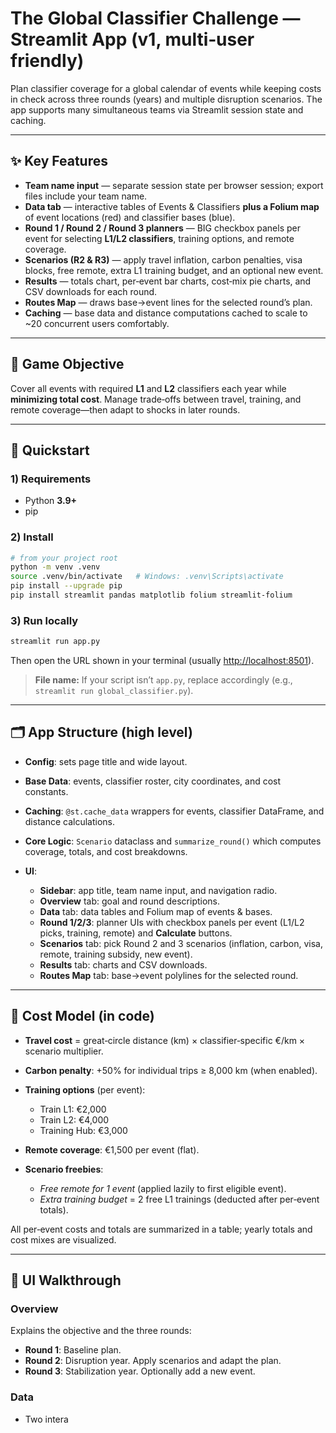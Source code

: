 # The Global Classifier Challenge — Streamlit App (v1, multi‑user friendly)

Plan classifier coverage for a global calendar of events while keeping costs in check across three rounds (years) and multiple disruption scenarios. The app supports many simultaneous teams via Streamlit session state and caching.

---

## ✨ Key Features

* **Team name input** — separate session state per browser session; export files include your team name.
* **Data tab** — interactive tables of Events & Classifiers **plus a Folium map** of event locations (red) and classifier bases (blue).
* **Round 1 / Round 2 / Round 3 planners** — BIG checkbox panels per event for selecting **L1/L2 classifiers**, training options, and remote coverage.
* **Scenarios (R2 & R3)** — apply travel inflation, carbon penalties, visa blocks, free remote, extra L1 training budget, and an optional new event.
* **Results** — totals chart, per‑event bar charts, cost‑mix pie charts, and CSV downloads for each round.
* **Routes Map** — draws base→event lines for the selected round’s plan.
* **Caching** — base data and distance computations cached to scale to ~20 concurrent users comfortably.

---

## 🧩 Game Objective

Cover all events with required **L1** and **L2** classifiers each year while **minimizing total cost**. Manage trade‑offs between travel, training, and remote coverage—then adapt to shocks in later rounds.

---

## 🔧 Quickstart

### 1) Requirements

* Python **3.9+**
* pip

### 2) Install

```bash
# from your project root
python -m venv .venv
source .venv/bin/activate   # Windows: .venv\Scripts\activate
pip install --upgrade pip
pip install streamlit pandas matplotlib folium streamlit-folium
```

### 3) Run locally

```bash
streamlit run app.py
```

Then open the URL shown in your terminal (usually [http://localhost:8501](http://localhost:8501)).

> **File name:** If your script isn’t `app.py`, replace accordingly (e.g., `streamlit run global_classifier.py`).

---

## 🗂️ App Structure (high level)

* **Config**: sets page title and wide layout.
* **Base Data**: events, classifier roster, city coordinates, and cost constants.
* **Caching**: `@st.cache_data` wrappers for events, classifier DataFrame, and distance calculations.
* **Core Logic**: `Scenario` dataclass and `summarize_round()` which computes coverage, totals, and cost breakdowns.
* **UI**:

  * **Sidebar**: app title, team name input, and navigation radio.
  * **Overview** tab: goal and round descriptions.
  * **Data** tab: data tables and Folium map of events & bases.
  * **Round 1/2/3**: planner UIs with checkbox panels per event (L1/L2 picks, training, remote) and **Calculate** buttons.
  * **Scenarios** tab: pick Round 2 and 3 scenarios (inflation, carbon, visa, remote, training subsidy, new event).
  * **Results** tab: charts and CSV downloads.
  * **Routes Map** tab: base→event polylines for the selected round.

---

## 🧮 Cost Model (in code)

* **Travel cost** = great‑circle distance (km) × classifier‑specific €/km × scenario multiplier.
* **Carbon penalty**: +50% for individual trips ≥ 8,000 km (when enabled).
* **Training options** (per event):

  * Train L1: €2,000
  * Train L2: €4,000
  * Training Hub: €3,000
* **Remote coverage**: €1,500 per event (flat).
* **Scenario freebies**:

  * *Free remote for 1 event* (applied lazily to first eligible event).
  * *Extra training budget* = 2 free L1 trainings (deducted after per‑event totals).

All per‑event costs and totals are summarized in a table; yearly totals and cost mixes are visualized.

---

## 🧭 UI Walkthrough

### Overview

Explains the objective and the three rounds:

* **Round 1**: Baseline plan.
* **Round 2**: Disruption year. Apply scenarios and adapt the plan.
* **Round 3**: Stabilization year. Optionally add a new event.

### Data

* Two intera
